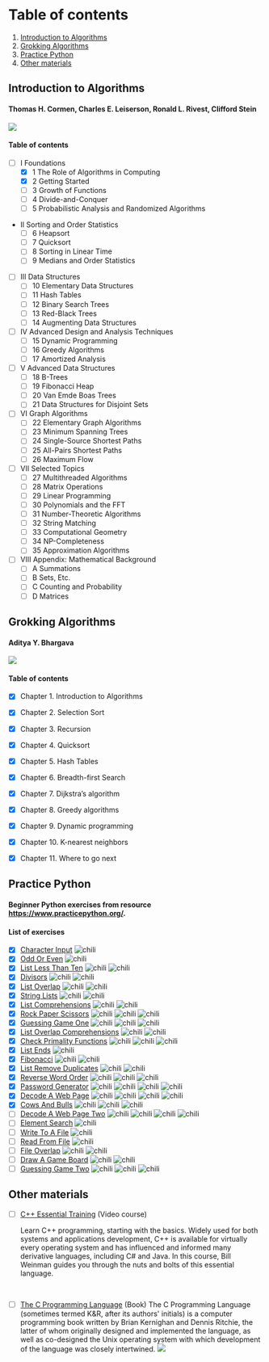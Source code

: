 # Table of contents

1. [Introduction to Algorithms](#introduction-to-algorithms)
2. [Grokking Algorithms](#grokking-algorithms)
3. [Practice Python](#practice-python)
4. [Other materials](#other-materials)

<a name="introduction-to-algorithms"></a>

## Introduction to Algorithms
####	Thomas H. Cormen, Charles E. Leiserson, Ronald L. Rivest, Clifford Stein

![](https://upload.wikimedia.org/wikipedia/en/4/41/Clrs3.jpeg)

#### Table of contents

 - [ ] I Foundations
    - [X] 1 The Role of Algorithms in Computing
    - [X] 2 Getting Started
    - [ ] 3 Growth of Functions
    - [ ] 4 Divide-and-Conquer
    - [ ] 5 Probabilistic Analysis and Randomized Algorithms

  - II Sorting and Order Statistics
    - [ ] 6 Heapsort
    - [ ] 7 Quicksort
    - [ ] 8 Sorting in Linear Time
    - [ ] 9 Medians and Order Statistics

  - [ ] III Data Structures
    - [ ] 10 Elementary Data Structures
    - [ ] 11 Hash Tables
    - [ ] 12 Binary Search Trees
    - [ ] 13 Red-Black Trees
    - [ ] 14 Augmenting Data Structures

  - [ ] IV Advanced Design and Analysis Techniques
    - [ ] 15 Dynamic Programming
    - [ ] 16 Greedy Algorithms
    - [ ] 17 Amortized Analysis

  - [ ] V Advanced Data Structures
    - [ ] 18 B-Trees
    - [ ] 19 Fibonacci Heap
    - [ ] 20 Van Emde Boas Trees
    - [ ] 21 Data Structures for Disjoint Sets
  - [ ] VI Graph Algorithms
    - [ ] 22 Elementary Graph Algorithms
    - [ ] 23 Minimum Spanning Trees
    - [ ] 24 Single-Source Shortest Paths
    - [ ] 25 All-Pairs Shortest Paths
    - [ ] 26 Maximum Flow

  - [ ] VII Selected Topics
    - [ ] 27 Multithreaded Algorithms
    - [ ] 28 Matrix Operations
    - [ ] 29 Linear Programming
    - [ ] 30 Polynomials and the FFT
    - [ ] 31 Number-Theoretic Algorithms
    - [ ] 32 String Matching
    - [ ] 33 Computational Geometry
    - [ ] 34 NP-Completeness
    - [ ] 35 Approximation Algorithms

  - [ ] VIII Appendix: Mathematical Background
    - [ ] A Summations
    - [ ] B Sets, Etc.
    - [ ] C Counting and Probability
    - [ ] D Matrices

<a name="grokking-algorithms"></a>

## Grokking Algorithms
#### Aditya Y. Bhargava

![](https://images.manning.com/360/480/resize/book/3/0b325da-eb26-4e50-8a2a-46042c647083/Bhargava-Algorithms_hires.png)

#### Table of contents

  - [X] Chapter 1. Introduction to Algorithms

  - [X] Chapter 2. Selection Sort

  - [X] Chapter 3. Recursion

  - [X] Chapter 4. Quicksort

  - [X] Chapter 5. Hash Tables

  - [X] Chapter 6. Breadth-first Search

  - [X] Chapter 7. Dijkstra’s algorithm

  - [X] Chapter 8. Greedy algorithms

  - [X] Chapter 9. Dynamic programming

  - [X] Chapter 10. K-nearest neighbors

  - [X] Chapter 11. Where to go next

<a name="practice-python"></a>  

## Practice Python

#### Beginner Python exercises from resource https://www.practicepython.org/.

#### List of exercises

- [x] [Character Input](https://www.practicepython.org/exercise/2014/01/29/01-character-input.html) ![chili](https://www.practicepython.org/assets/img/chili-liz-20x20.png)
- [x] [Odd Or Even](https://www.practicepython.org/exercise/2014/02/05/02-odd-or-even.html) ![chili](https://www.practicepython.org/assets/img/chili-liz-20x20.png)
- [x] [List Less Than Ten](https://www.practicepython.org/exercise/2014/02/15/03-list-less-than-ten.html) ![chili](https://www.practicepython.org/assets/img/chili-liz-20x20.png) ![chili](https://www.practicepython.org/assets/img/chili-liz-20x20.png)
- [x] [Divisors](https://www.practicepython.org/exercise/2014/02/26/04-divisors.html) ![chili](https://www.practicepython.org/assets/img/chili-liz-20x20.png) ![chili](https://www.practicepython.org/assets/img/chili-liz-20x20.png)
- [x] [List Overlap](https://www.practicepython.org/exercise/2014/03/05/05-list-overlap.html) ![chili](https://www.practicepython.org/assets/img/chili-liz-20x20.png) ![chili](https://www.practicepython.org/assets/img/chili-liz-20x20.png)
- [x] [String Lists](https://www.practicepython.org/exercise/2014/03/12/06-string-lists.html) ![chili](https://www.practicepython.org/assets/img/chili-liz-20x20.png) ![chili](https://www.practicepython.org/assets/img/chili-liz-20x20.png)
- [x] [List Comprehensions](https://www.practicepython.org/exercise/2014/03/19/07-list-comprehensions.html) ![chili](https://www.practicepython.org/assets/img/chili-liz-20x20.png) ![chili](https://www.practicepython.org/assets/img/chili-liz-20x20.png)
- [x] [Rock Paper Scissors](https://www.practicepython.org/exercise/2014/03/26/08-rock-paper-scissors.html) ![chili](https://www.practicepython.org/assets/img/chili-liz-20x20.png) ![chili](https://www.practicepython.org/assets/img/chili-liz-20x20.png) ![chili](https://www.practicepython.org/assets/img/chili-liz-20x20.png)
- [x] [Guessing Game One](https://www.practicepython.org/exercise/2014/04/02/09-guessing-game-one.html) ![chili](https://www.practicepython.org/assets/img/chili-liz-20x20.png) ![chili](https://www.practicepython.org/assets/img/chili-liz-20x20.png) ![chili](https://www.practicepython.org/assets/img/chili-liz-20x20.png)
- [x] [List Overlap Comprehensions](https://www.practicepython.org/exercise/2014/04/10/10-list-overlap-comprehensions.html) ![chili](https://www.practicepython.org/assets/img/chili-liz-20x20.png) ![chili](https://www.practicepython.org/assets/img/chili-liz-20x20.png)
- [x] [Check Primality Functions](https://www.practicepython.org/exercise/2014/04/16/11-check-primality-functions.html) ![chili](https://www.practicepython.org/assets/img/chili-liz-20x20.png) ![chili](https://www.practicepython.org/assets/img/chili-liz-20x20.png) ![chili](https://www.practicepython.org/assets/img/chili-liz-20x20.png)
- [x] [List Ends](https://www.practicepython.org/exercise/2014/04/25/12-list-ends.html) ![chili](https://www.practicepython.org/assets/img/chili-liz-20x20.png)
- [x] [Fibonacci](https://www.practicepython.org/exercise/2014/04/30/13-fibonacci.html) ![chili](https://www.practicepython.org/assets/img/chili-liz-20x20.png) ![chili](https://www.practicepython.org/assets/img/chili-liz-20x20.png)
- [x] [List Remove Duplicates](https://www.practicepython.org/exercise/2014/05/15/14-list-remove-duplicates.html) ![chili](https://www.practicepython.org/assets/img/chili-liz-20x20.png) ![chili](https://www.practicepython.org/assets/img/chili-liz-20x20.png)
- [x] [Reverse Word Order](https://www.practicepython.org/exercise/2014/05/21/15-reverse-word-order.html) ![chili](https://www.practicepython.org/assets/img/chili-liz-20x20.png) ![chili](https://www.practicepython.org/assets/img/chili-liz-20x20.png) ![chili](https://www.practicepython.org/assets/img/chili-liz-20x20.png)
- [x] [Password Generator](https://www.practicepython.org/exercise/2014/05/28/16-password-generator.html) ![chili](https://www.practicepython.org/assets/img/chili-liz-20x20.png) ![chili](https://www.practicepython.org/assets/img/chili-liz-20x20.png) ![chili](https://www.practicepython.org/assets/img/chili-liz-20x20.png) ![chili](https://www.practicepython.org/assets/img/chili-liz-20x20.png)
- [x] [Decode A Web Page](https://www.practicepython.org/exercise/2014/06/06/17-decode-a-web-page.html) ![chili](https://www.practicepython.org/assets/img/chili-liz-20x20.png) ![chili](https://www.practicepython.org/assets/img/chili-liz-20x20.png) ![chili](https://www.practicepython.org/assets/img/chili-liz-20x20.png) ![chili](https://www.practicepython.org/assets/img/chili-liz-20x20.png)
- [x] [Cows And Bulls](https://www.practicepython.org/exercise/2014/07/05/18-cows-and-bulls.html) ![chili](https://www.practicepython.org/assets/img/chili-liz-20x20.png) ![chili](https://www.practicepython.org/assets/img/chili-liz-20x20.png) ![chili](https://www.practicepython.org/assets/img/chili-liz-20x20.png)
- [ ] [Decode A Web Page Two](https://www.practicepython.org/exercise/2014/07/14/19-decode-a-web-page-two.html) ![chili](https://www.practicepython.org/assets/img/chili-liz-20x20.png) ![chili](https://www.practicepython.org/assets/img/chili-liz-20x20.png) ![chili](https://www.practicepython.org/assets/img/chili-liz-20x20.png) ![chili](https://www.practicepython.org/assets/img/chili-liz-20x20.png)
- [ ] [Element Search](https://www.practicepython.org/exercise/2014/11/11/20-element-search.html) ![chili](https://www.practicepython.org/assets/img/chili-liz-20x20.png)
- [ ] [Write To A File](https://www.practicepython.org/exercise/2014/11/30/21-write-to-a-file.html) ![chili](https://www.practicepython.org/assets/img/chili-liz-20x20.png)
- [ ] [Read From File](https://www.practicepython.org/exercise/2014/12/06/22-read-from-file.html) ![chili](https://www.practicepython.org/assets/img/chili-liz-20x20.png)
- [ ] [File Overlap](https://www.practicepython.org/exercise/2014/12/14/23-file-overlap.html) ![chili](https://www.practicepython.org/assets/img/chili-liz-20x20.png) ![chili](https://www.practicepython.org/assets/img/chili-liz-20x20.png)
- [ ] [Draw A Game Board](https://www.practicepython.org/exercise/2014/12/27/24-draw-a-game-board.html) ![chili](https://www.practicepython.org/assets/img/chili-liz-20x20.png) ![chili](https://www.practicepython.org/assets/img/chili-liz-20x20.png)
- [ ] [Guessing Game Two](https://www.practicepython.org/exercise/2015/11/01/25-guessing-game-two.html) ![chili](https://www.practicepython.org/assets/img/chili-liz-20x20.png) ![chili](https://www.practicepython.org/assets/img/chili-liz-20x20.png) ![chili](https://www.practicepython.org/assets/img/chili-liz-20x20.png)

<a name="other-materials"></a>

## Other materials

- [ ] [C++ Essential Training](https://www.lynda.com/C-tutorials/C-Essential-Training/772322-2.html) (Video course)

  Learn C++ programming, starting with the basics. Widely used for both systems and applications development, C++ is available for virtually every operating system and has influenced and informed many derivative languages, including C# and Java. In this course, Bill Weinman guides you through the nuts and bolts of this essential language.

<br>

- [ ] [The C Programming Language](https://www.amazon.com/Programming-Language-2nd-Brian-Kernighan/dp/0131103628) (Book)
  The C Programming Language (sometimes termed K&R, after its authors' initials) is a computer programming book written by Brian Kernighan and Dennis Ritchie, the latter of whom originally designed and implemented the language, as well as co-designed the Unix operating system with which development of the language was closely intertwined.
![](https://pbs.twimg.com/profile_images/3388137225/0100cab748a16b65f3c85d16ad7eaf50.jpeg)
